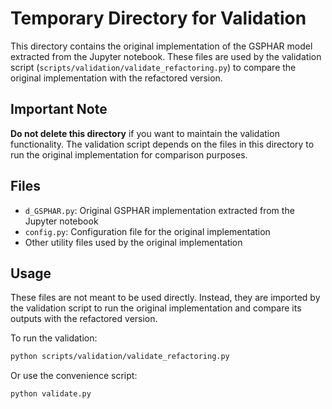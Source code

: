 # Temporary Directory for Validation

This directory contains the original implementation of the GSPHAR model extracted from the Jupyter notebook. These files are used by the validation script (`scripts/validation/validate_refactoring.py`) to compare the original implementation with the refactored version.

## Important Note

**Do not delete this directory** if you want to maintain the validation functionality. The validation script depends on the files in this directory to run the original implementation for comparison purposes.

## Files

- `d_GSPHAR.py`: Original GSPHAR implementation extracted from the Jupyter notebook
- `config.py`: Configuration file for the original implementation
- Other utility files used by the original implementation

## Usage

These files are not meant to be used directly. Instead, they are imported by the validation script to run the original implementation and compare its outputs with the refactored version.

To run the validation:

```bash
python scripts/validation/validate_refactoring.py
```

Or use the convenience script:

```bash
python validate.py
```
